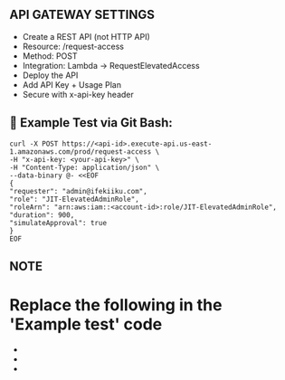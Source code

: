 ## API GATEWAY SETTINGS

- Create a REST API (not HTTP API)
- Resource: /request-access
- Method: POST
- Integration: Lambda → RequestElevatedAccess
- Deploy the API
- Add API Key + Usage Plan
- Secure with x-api-key header

## 🔐 Example Test via Git Bash:
    curl -X POST https://<api-id>.execute-api.us-east-1.amazonaws.com/prod/request-access \
    -H "x-api-key: <your-api-key>" \
    -H "Content-Type: application/json" \
    --data-binary @- <<EOF
    {
    "requester": "admin@ifekiiku.com",
    "role": "JIT-ElevatedAdminRole",
    "roleArn": "arn:aws:iam::<account-id>:role/JIT-ElevatedAdminRole",
    "duration": 900,
    "simulateApproval": true
    }
    EOF

## NOTE
# Replace the following in the 'Example test' code
- <api-id>
- <your-api-key>
- <account-id>